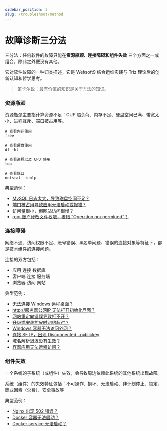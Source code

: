 ```yaml
---
sidebar_position: 3
slug: /troubleshoot/method
---
```


# 故障诊断三分法

三分法：任何软件的故障只能在**资源瓶颈、连接障碍和组件失效** 三个方面之一或组合，除此之外便没有其他。  

它对软件故障的一种归类描述，它是 Websoft9 结合运维实践与 Triz 理论后的创新认知和哲学思考。   

> 笛卡尔说：最有价值的知识是关于方法的知识。 

### 资源瓶颈

资源瓶颈主要指计算资源不足：CUP 超负荷、内存不足、硬盘空间已满、带宽太小、进程互斥、端口被占用等。

```
# 查看内存使用
free

# 查看硬盘使用
df -hl 

# 查看进程以及 CPU 使用
top

# 查看端口
netstat -tunlp
```

典型范例：  

* [MySQL 日志太大，导致磁盘空间不足？](../mysql/admin#binlogexceed)
* [端口被占用导致应用无法启动或报错？](../faq#portconflict)
* [访问量很小，但网站访问很慢？](../faq#siteslow)
* [root 账户修改文件权限，报错 "Operation not permitted"？](../faq#rootnoauth)

### 连接障碍

网络不通、访问权限不足、账号错误、黑名单问题、错误的连接对象等特征下，都是技术组件的连接问题。  

连接的双方包括：  

* 应用 连接 数据库
* 客户端 连接 服务端
* 浏览器 访问 网站

典型范例：  

* [无法连接 Windows 远程桌面？](../faq#notconnectwin)
* [http://服务器公网IP 无法打开初始化界面？](../faq#blank)
* [网站重定向错误导致打不开？](../faq#redirect)
* [升级或安装扩展时网络超时？](../faq#timeout)
* [Windows 容器无法访问外网？](../faq#winnonetwork)
* [连接 SFTP，出现 Disconnected...publickey](../faq#sftpnokey)
* [域名解析迟迟没有生效？](../administrator/domain_step#effect)
* [容器应用无法远程访问？](../docker/advanced#noremote)


### 组件失效

一个系统的子系统（或组件）失效，会导致周边依赖此系统的其他系统出现故障。  

系统（组件）的失效特征包括：不可操作、损坏、无法启动、非计划停止、锁定、商业因素（欠费）、安全事故等  

典型范例：  

* [Nginx 出现 502 错误？](../faq#nginx502)
* [Docker 容器无法启动？](../faq#containernotstart)
* [Docker service 无法启动？](../faq#dockernotstart)
